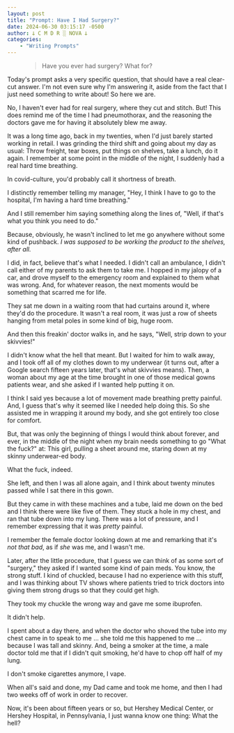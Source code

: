 ```yaml
---
layout: post
title: "Prompt: Have I Had Surgery?"
date: 2024-06-30 03:15:17 -0500
author: 𐕣 C M D R ░ NOVA 𐕣
categories:
    - "Writing Prompts"
---
```


<!-- wp:pullquote -->
<figure class="wp-block-pullquote"><blockquote><p>Have you ever had surgery? What for?</p></blockquote></figure>
<!-- /wp:pullquote -->

<!-- wp:paragraph -->
<p>Today's prompt asks a very specific question, that should have a real clear-cut answer. I'm not even sure why I'm answering it, aside from the fact that I just need something to write about! So here we are.</p>
<!-- /wp:paragraph -->

<!-- wp:paragraph -->
<p>No, I haven't ever had for real surgery, where they cut and stitch. But! This does remind me of the time I had pneumothorax, and the reasoning the doctors gave me for having it absolutely blew me away.</p>
<!-- /wp:paragraph -->

<!-- wp:paragraph -->
<p>It was a long time ago, back in my twenties, when I'd just barely started working in retail. I was grinding the third shift and going about my day as usual: Throw freight, tear boxes, put things on shelves, take a lunch, do it again. I remember at some point in the middle of the night, I suddenly had a real hard time breathing.</p>
<!-- /wp:paragraph -->

<!-- wp:paragraph -->
<p>In covid-culture, you'd probably call it shortness of breath.</p>
<!-- /wp:paragraph -->

<!-- wp:paragraph -->
<p>I distinctly remember telling my manager, "Hey, I think I have to go to the hospital, I'm having a hard time breathing."</p>
<!-- /wp:paragraph -->

<!-- wp:paragraph -->
<p>And I still remember him saying something along the lines of, "Well, if that's what you think you need to do."</p>
<!-- /wp:paragraph -->

<!-- wp:paragraph -->
<p>Because, obviously, he wasn't inclined to let me go anywhere without some kind of pushback. <em>I was supposed to be working the product to the shelves, after all.</em></p>
<!-- /wp:paragraph -->

<!-- wp:paragraph -->
<p>I did, in fact, believe that's what I needed. I didn't call an ambulance, I didn't call either of my parents to ask them to take me. I hopped in my jalopy of a car, and drove myself to the emergency room and explained to them what was wrong. And, for whatever reason, the next moments would be something that scarred me for life.</p>
<!-- /wp:paragraph -->

<!-- wp:paragraph -->
<p>They sat me down in a waiting room that had curtains around it, where they'd do the procedure. It wasn't a real room, it was just a row of sheets hanging from metal poles in some kind of big, huge room.</p>
<!-- /wp:paragraph -->

<!-- wp:paragraph -->
<p>And then this freakin' doctor walks in, and he says, "Well, strip down to your skivvies!"</p>
<!-- /wp:paragraph -->

<!-- wp:paragraph -->
<p>I didn't know what the hell that meant. But I waited for him to walk away, and I took off all of my clothes down to my underwear (it turns out, after a Google search fifteen years later, that's what skivvies means). Then, a woman about my age at the time brought in one of those medical gowns patients wear, and she asked if I wanted help putting it on.</p>
<!-- /wp:paragraph -->

<!-- wp:paragraph -->
<p>I think I said yes because a lot of movement made breathing pretty painful. And, I guess that's why it seemed like I needed help doing this. So she assisted me in wrapping it around my body, and she got entirely too close for comfort.</p>
<!-- /wp:paragraph -->

<!-- wp:paragraph -->
<p>But, that was only the beginning of things I would think about forever, and ever, in the middle of the night when my brain needs something to go "What the fuck?" at: This girl, pulling a sheet around me, staring down at my skinny underwear-ed body.</p>
<!-- /wp:paragraph -->

<!-- wp:paragraph -->
<p>What the fuck, indeed.</p>
<!-- /wp:paragraph -->

<!-- wp:paragraph -->
<p>She left, and then I was all alone again, and I think about twenty minutes passed while I sat there in this gown.</p>
<!-- /wp:paragraph -->

<!-- wp:paragraph -->
<p>But they came in with these machines and a tube, laid me down on the bed and I think there were like five of them. They stuck a hole in my chest, and ran that tube down into my lung. There was a lot of pressure, and I remember expressing that it was <em>pretty</em> painful.</p>
<!-- /wp:paragraph -->

<!-- wp:paragraph -->
<p>I remember the female doctor looking down at me and remarking that it's <em>not that bad</em>, as if <em>she</em> was me, and I wasn't me.</p>
<!-- /wp:paragraph -->

<!-- wp:paragraph -->
<p>Later, after the little procedure, that I guess we can think of as some sort of "surgery," they asked if I wanted some kind of pain meds. You know, the strong stuff. I kind of chuckled, because I had no experience with this stuff, and I was thinking about TV shows where patients tried to trick doctors into giving them strong drugs so that they could get high.</p>
<!-- /wp:paragraph -->

<!-- wp:paragraph -->
<p>They took my chuckle the wrong way and gave me some ibuprofen.</p>
<!-- /wp:paragraph -->

<!-- wp:paragraph -->
<p>It didn't help.</p>
<!-- /wp:paragraph -->

<!-- wp:paragraph -->
<p>I spent about a day there, and when the doctor who shoved the tube into my chest came in to speak to me ... she told me this happened to me ... because I was tall and skinny. And, being a smoker at the time, a male doctor told me that if I didn't quit smoking, he'd have to chop off half of my lung.</p>
<!-- /wp:paragraph -->

<!-- wp:paragraph -->
<p>I don't smoke cigarettes anymore, I vape.</p>
<!-- /wp:paragraph -->

<!-- wp:paragraph -->
<p>When all's said and done, my Dad came and took me home, and then I had two weeks off of work in order to recover.</p>
<!-- /wp:paragraph -->

<!-- wp:paragraph -->
<p>Now, it's been about fifteen years or so, but Hershey Medical Center, or Hershey Hospital, in Pennsylvania, I just wanna know one thing: What the hell?</p>
<!-- /wp:paragraph -->